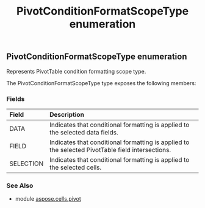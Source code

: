 ﻿---
title: PivotConditionFormatScopeType enumeration
second_title: Aspose.Cells for Python via .NET API References
description: 
type: docs
weight: 140
url: /aspose.cells.pivot/pivotconditionformatscopetype/
is_root: false
---

## PivotConditionFormatScopeType enumeration

Represents PivotTable condition formatting scope type.



The PivotConditionFormatScopeType type exposes the following members:

### Fields
| Field | Description |
| :- | :- |
| DATA | Indicates that conditional formatting is applied to the selected data fields. |
| FIELD | Indicates that conditional formatting is applied to the selected PivotTable field intersections. |
| SELECTION | Indicates that conditional formatting is applied to the selected cells. |



### See Also
* module [aspose.cells.pivot](..)
